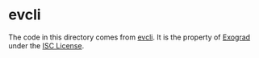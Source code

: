 # evcli

The code in this directory comes from [evcli](https://github.com/exograd/eventline/tree/master/cmd/evcli). It is the property of [Exograd](https://www.exograd.com/) under the [ISC License](https://github.com/exograd/eventline/blob/master/LICENSE).
